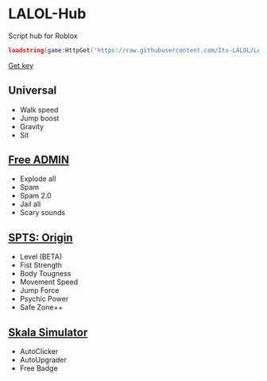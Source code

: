 # LALOL-Hub
Script hub for Roblox
```lua
loadstring(game:HttpGet('https://raw.githubusercontent.com/Its-LALOL/LALOL-Hub/main/.lua'))()
```
[Get key](https://discord.gg/XXqzxT7E5z)
## Universal
- Walk speed
- Jump boost
- Gravity
- Sit
## [Free ADMIN](https://www.roblox.com/games/4522347649/FREE-ADMIN)
- Explode all
- Spam
- Spam 2.0
- Jail all
- Scary sounds
## [SPTS: Origin](https://www.roblox.com/games/10710676163/SPTS-Origin)
- Level (BETA)
- Fist Strength
- Body Tougness
- Movement Speed
- Jump Force
- Psychic Power
- Safe Zone++
## [Skala Simulator](https://www.roblox.com/games/10972284553/Skala-Simulator)
- AutoClicker
- AutoUpgrader
- Free Badge
